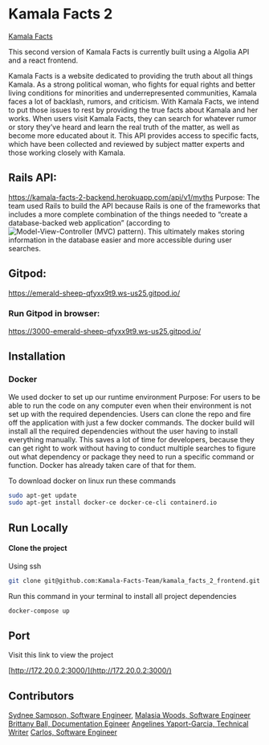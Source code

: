 # Kamala Facts 2

[Kamala Facts](https://i.imgur.com/nQnW09R.png)

This second version of Kamala Facts is currently built using a Algolia API and a react frontend. 

Kamala Facts is a website dedicated to providing the truth about all things Kamala. As a strong political woman, who fights for equal rights and better living conditions for minorities and underrepresented communities, Kamala faces a lot of backlash, rumors, and criticism. With Kamala Facts, we intend to put those issues to rest by providing the true facts about Kamala and her works. When users visit Kamala Facts, they can search for whatever rumor or story they’ve heard and learn the real truth of the matter, as well as become more educated about it. 
This API provides access to specific facts, which have been collected and reviewed by subject matter experts and those working closely with Kamala. 


## Rails API:
https://kamala-facts-2-backend.herokuapp.com/api/v1/myths
Purpose: The team used Rails to build the API because Rails is one of the frameworks that includes a more complete combination of the things needed to “create a database-backed web application” (according to ![Model-View-Controller (MVC)](https://en.wikipedia.org/wiki/Model%E2%80%93view%E2%80%93controller) pattern). This ultimately makes storing information in the database easier and more accessible during user searches. 

## Gitpod:
https://emerald-sheep-qfyxx9t9.ws-us25.gitpod.io/
### Run Gitpod in browser: 
https://3000-emerald-sheep-qfyxx9t9.ws-us25.gitpod.io/

## Installation

### Docker
We used docker to set up our runtime environment
Purpose: For users to be able to run the code on any computer even when their environment is not set up with the required dependencies. Users can clone the repo and fire off the application with just a few docker commands. The docker build will install all the required dependencies without the user having to install everything manually. This saves a lot of time for developers, because they can get right to work without having to conduct multiple searches to figure out what dependency or package they need to run a specific command or function. Docker has already taken care of that for them. 

To download docker on linux run these commands

```bash
sudo apt-get update
sudo apt-get install docker-ce docker-ce-cli containerd.io
```

## Run Locally

#### Clone the project

Using ssh

```bash
git clone git@github.com:Kamala-Facts-Team/kamala_facts_2_frontend.git
```

Run this command in your terminal to install all project dependencies

```bash
docker-compose up
```

## Port

Visit this link to view the project

[http://172.20.0.2:3000/](http://172.20.0.2:3000/)

## Contributors
[Sydnee Sampson, Software Engineer](https://github.com/Sydnee510), 
[Malasia Woods, Software Engineer](https://github.com/malasia-415)
[Brittany Ball, Documentation Egineer](https://github.com/SincerelyBrittany)
[Angelines Yaport-Garcia, Technical Writer](https://github.com/AngelinesYG)
[Carlos, Software Engineer](https://github.com/Clue355)
[]()

